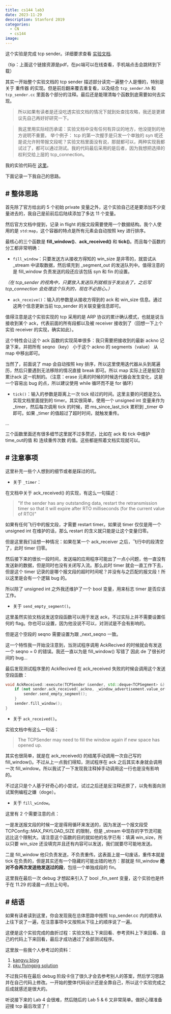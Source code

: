 ```yaml
---
title: cs144 lab3
date: 2023-11-29
description: Stanford 2019
categories: 
  - CN
  - cs144
image: 
---
```


这个实验是完成 tcp sender。详细要求查看 [实验文档](https://kangyupl.gitee.io/cs144.github.io/assignments/lab3.pdf). 

（tip：上面这个链接资源是pdf，在pc端可以在线查看，手机端点击会跳转到下载）

其实一开始整个实验文档的 tcp sender 描述部分读完一遍整个人是懵的，特别是关于 重传器 的实现。但是前后翻来覆去重复看，以及结合 `tcp_sender.hh` 和 `tcp_sender.cc` 里面各个部分的注释。最后还是能理清每个函数到底需要如何去实现。

> 所以如果有读者是还没吃透实验文档的情况下就到处查找攻略，我还是更建议先自己再好好研究一下。

> 我这里用实际经历承诺：实验文档中没有任何有异议的地方，他没提到的地方说明不重要。
> 举个例子： tcp 的第一次握手是只发一个单独的 syn 呢还是说允许附带报文段呢？实验文档里面没有说，那就都可以，两种实现我都试过了，都可以通过测试。我的代码最后采用的是后者，因为我想把选择的权利交给上层的 tcp_connection。

我的实验代码在 [这里](https://github.com/pandacase/cs144-computer-networking/tree/solution)。

下面记录一下我自己的思路。

## # 整体思路

首先除了官方给出的 5 个初始 private 变量之外，这个实验自己还是要添加不少变量进去的，我自己是前前后后陆续添加了多达 11 个变量。

然后官方文档中提到，记录 in flight 的报文段需要使用一个数据结构。我个人使用的是 `std:map`，这个容器的特点是所有元素会自动按照 key 进行排序。

最核心的三个函数是 **fill_window()**、**ack_received()** 和 **tick()**。而且每个函数的分工都非常明确：

- `fill_window`：只要发送方从接收方得知的 win_size 是非零的，就尝试从 _stream 中读取数据，然后填充到 _segment_out 的发送队列中。值得注意的是 fill_window 负责发送的段还应该包括 syn 和 fin 的设置。 

*（在 tcp_sender 的视角中，只要放入发送队列就相当于发出去了，之后写 tcp_connection 会处理这个队列的，现在不必担心。）*

- `ack_receive()`：输入的参数是从接收方得到的 ack 和 win_size 信息。通过这两个信息更新当前 tcp_sender 的关联变量信息即可。

值得注意是这个实验实现的 tcp 采用的是 ARP 协议的累计确认模式，也就是说当接收到某个 ack，代表前面的所有段都以及被 receiver 接收到了（回想一下上个实验 receiver 的实现，确实如此）。

这个特性会让这个 ack 函数的实现简单很多：我只需要把接收到的最新 ackno 记录下来，并把所有 seqno（key） 小于这个 ackno 的 segments（value） 从 map 中移出即可。

当然了，前面说了 map 会自动按照 key 排序，所以这里使用迭代器从头到尾遍历，然后只要遇到无法移除的情况直接 break 即可。所以 map 实际上还是挺契合 累计ack 这一机制的。（注意：erase 元素的时候的时候迭代器会发生变化，这是一个容易出 bug 的点，所以建议使用 while 循环而不是 for 循环）

- `tick()`：输入的参数是距离上一次 tick 经过的时间。这里主要的问题是怎么实现文档里面提到的 timer。其实很简单，使用一个 unsigned int 变量来作为 _timer，然后每次调用 tick 的时候，把 ms_since_last_tick 累积到 _timer 中即可。如果 _timer 的值超过了超时时间，就触发重传。

...

三个函数里面还有很多细节这里就不过多赘述，比如在 ack 和 tick 中维护 time_out的值 和 连续重传次数 的值。这些都是照着文档实现就可以。


## # 注意事项

这里补充一些个人想到的细节或者是踩过的坑。

- 关于 `_timer`：

在文档中关于 ack_received() 的实现，有这么一句描述：

> "If the sender has any outstanding data, restart the retransmission timer so that it will expire after RTO milliseconds (for the current value of RTO)"

如果有任何飞行中的报文段，才需要 restart timer。如果说 timer 仅仅是用一个 unsigned int 在维护的话，那么 restart 的含义就只能是让这个变量归零。

但是这里我们设想一种情况：如果在某一个 ack_receiver 之后，飞行中的段清空了，此时 timer 归零。

然后接下来的很长一段时间，发送端的应用程序可能出了一点小问题，他一直没有发送新的数据，但是同时也没有关闭写入流。那么此时 timer 就会一直工作下去，但是这个 timer 记录的是哪个报文段的超时时间呢？并没有与之匹配的报文段！所以这里是会有一个逻辑 bug 的。

所以除了 unsigned int 之外我还维护了一个 bool 变量，用来标志 timer 是否应该工作。


- 关于 `send_empty_segment()`。

这里虽然实验文档说发送空段函数可以用于发送 ack，不过实际上并不需要设置任何的 flag。你也可以设置，因为他没说不可以，对测试是不会有影响的。

但是这个空段的 seqno 需要设置为跟 _next_seqno 一致。

这一个特性我一开始没注意到，当测试程序调用 AckRecived 的时候就会有发送一个 seqno = 0 的错误。我还一直以为是 fill_window() 写错了 因此 de 了很长时间的 bug...

最后发现测试程序里的 AckRecived 在 ack_received 失败的时候会调用这个发送空段函数：

```cpp
void AckReceived::execute(TCPSender &sender, std::deque<TCPSegment> &) const {
    if (not sender.ack_received(_ackno, _window_advertisement.value_or(DEFAULT_TEST_WINDOW))) {
        sender.send_empty_segment();
    }
    sender.fill_window();
}
```

- 关于 `ack_received()`。

实验文档中有这么一句话：

> The TCPSender may need to fill the window again if new space has opened up. 

其实也很简单，就是在 ack_received() 的结尾手动调用一次自己写的 fill_window()。不过从上一点我们得知，测试程序在 ack 之后其实本身就会调用一次 fill_window。所以我试了一下发现我注释掉手动调用这一行也是没有影响的。

不过这只是个人基于好奇心的小尝试，试过之后还是反注释还原了，以免有面向测试案例编程之嫌（doge）。

- 关于 `fill_window`。

这里有 2 个需要注意的点：

一是发送报文段的时候一定是得用循环来发送的，因为发送一个报文段受 TCPConfig::MAX_PAYLOAD_SIZE 的限制，但是 _stream 中现存的字节流可能远比这个限制大。请注意这个函数的目的就如他的名字已有：填满 win_size，所以只要 win_size 还没填完并且还有内容可以发送，我们就要尽可能地发送。

二是 fill_window 他只负责发送，不负责重传。这表面上是一句废话，重传本就是 tick 在负责的，但是其实还有一个隐藏的可能出错的地方：那就是 fill_window **绝对不会再次发送他发送过的段**，包括一个单独成段的 fin。

这里我在最后一次 debug 才想起来引入了 bool _fin_sent 变量，这个实验也是终于在 11.29 的凌晨一点划上句号。


## # 结语

如果有读者读到这里，你会发现我在总体思路中按照 tcp_sender.cc 内的顺序从上往下说了一遍，在注意事项中又按照从下往上的顺序说了一遍。

这便是这个实验完成的曲折过程：实验文档上下来回看、参考资料上下来回看、自己的代码上下来回看，最后才成功通过了全部测试程序。

这里放一些我个人参考过的资料：

1. [kangyu blog](https://www.cnblogs.com/kangyupl/p/stanford_cs144_labs.html#187390039)
2. [pku flyingpig solution](https://github.com/PKUFlyingPig/CS144-Computer-Network/blob/master/libsponge/tcp_sender.cc)

不过我只有在最后 debug 阶段卡住了很久才会去参考别人的答案，然后学习思路并在自己代码上修改。一开始的整体代码设计还是全靠自己，所以这个实验完成之后成就感还是很大的。

听说接下来的 Lab 4 会很难，然后随后的 Lab 5 & 6 又非常简单。做好心理准备迎接 tcp 最后攻坚了！